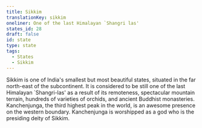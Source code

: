 ```yaml
---
title: Sikkim
translationKey: sikkim
oneliner: One of the last Himalayan `Shangri las'
states_id: 28
draft: false
id: state
type: state
tags:
  - States
  - Sikkim
---
```

Sikkim is one of India's smallest but most beautiful states, situated in the far north-east of the subcontinent. It is considered to be still one of the last Himalayan `Shangri-las' as a result of its remoteness, spectacular mountain terrain, hundreds of varieties of orchids, and ancient Buddhist monasteries.      Kanchenjunga, the third highest peak in the world, is an awesome presence on the western boundary. Kanchenjunga is worshipped as a god who is the presiding deity of Sikkim.  